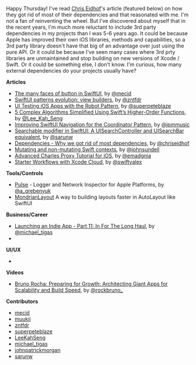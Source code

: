Happy Thursday! I've read [Chris Eidhof](http://www.twitter.com/chriseidhof/)'s article (featured below) on how they got rid of most of their dependencies and that reasonated with me. I'm not a fan of reinventing the wheel. But I've discovered about myself that in the recent years, I'm much more reluctant to include 3rd party dependencies in my projects than I was 5-6 years ago. It could be because Apple has improved their own iOS libraries, methods and capabilities, so a 3rd party library doesn't have that big of an advantage over just using the pure API. Or it could be because I've seen many cases where 3rd prty libraries are unmaintained and stop building on new versions of Xcode / Swift. Or it could be something else, I don't know. I'm curious, how many external dependencies do your projects usually have?

**Articles**

* [The many faces of button in SwiftUI](https://swiftwithmajid.com/2021/06/30/the-many-faces-of-button-in-swiftui/), by [@mecid](https://twitter.com/mecid)
* [SwiftUI patterns evolution: view builders](https://www.fivestars.blog/articles/swiftui-patterns-view-builders/), by [@zntfdr](https://twitter.com/zntfdr)
* [UI Testing iOS Apps with the Robot Pattern](https://medium.com/zendesk-engineering/ui-testing-ios-apps-with-the-robot-pattern-dd839b59fed1?sk=0b5b21913ffc2682911721424156fd9b), by [@superpeteblaze](https://twitter.com/superpeteblaze)
* [5 Complex Algorithms Simplified Using Swift’s Higher-Order Functions](https://swiftsenpai.com/swift/5-complex-algorithms-simplified/), by [@Lee_Kah_Seng](https://twitter.com/Lee_Kah_Seng)
* [Improving SwiftUI Navigation for the Coordinator Pattern](https://johnpatrickmorgan.github.io/2021/07/03/NStack/), by [@jpmmusic](https://twitter.com/jpmmusic)
* [Searchable modifier in SwiftUI: A UISearchController and UISearchBar equivalent](https://sarunw.com/posts/searchable-in-swiftui/), by [@sarunw](https://twitter.com/sarunw)
* [Dependencies - Why we got rid of most dependencies](https://chris.eidhof.nl/post/fewer-dependencies/), by [@chriseidhof](http://www.twitter.com/chriseidhof/)
* [Mutating and non-mutating Swift contexts](https://www.swiftbysundell.com/articles/mutating-and-nonmutating-swift-contexts/), by [@johnsundell](https://twitter.com/johnsundell)
* [Advanced Charles Proxy Tutorial for iOS](https://www.raywenderlich.com/22070831-advanced-charles-proxy-tutorial-for-ios), by [@emadgnia](https://twitter.com/emadgnia)
* [Starter Workflows with Xcode Cloud](https://www.alexanderlogan.co.uk/wwdc21/004-xcode-cloud/), by [@swiftyalex](https://twitter.com/swiftyalex)

**Tools/Controls**

* [Pulse](https://github.com/kean/Pulse) - Logger and Network Inspector for Apple Platforms, by [@a_grebenyuk](https://twitter.com/a_grebenyuk)
* [MondrianLayout](https://github.com/muukii/MondrianLayout) A way to building layouts faster in AutoLayout like SwiftUI

**Business/Career**
* [Launching an Indie App - Part 11: In For The Long Haul](https://heyimakeapps.com/blog/launching-an-indie-app-part-11-in-for-the-long-haul), by [@michael_tigas](https://twitter.com/michael_tigas)
* 

**UI/UX**

* 

**Videos**

* [Bruno Rocha: Preparing for Growth: Architecting Giant Apps for Scalability and Build Speed](https://www.youtube.com/watch?v=sZuI6z8qSmc), by [@rockbruno_](https://twitter.com/rockbruno_)

**Contributors**

* [mecid](https://github.com/mecid)
* [muukii](https://github.com/muukii)
* [zntfdr](https://github.com/zntfdr)
* [superpeteblaze](https://github.com/superpeteblaze)
* [LeeKahSeng](https://github.com/LeeKahSeng)
* [michael_tigas](https://github.com/teeeeeegz)
* [johnpatrickmorgan](https://github.com/johnpatrickmorgan)
* [sarunw](https://github.com/sarunw)
